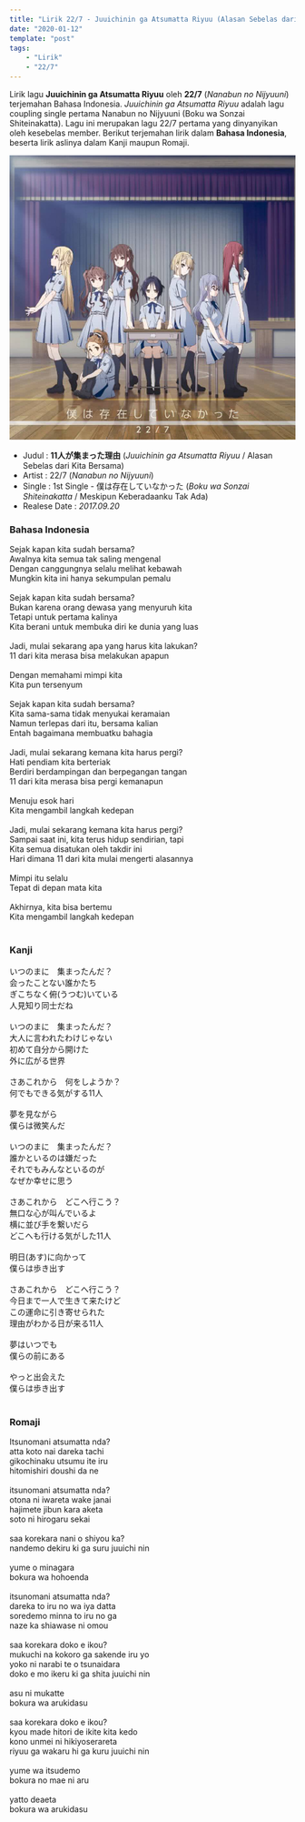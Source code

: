```yaml
---
title: "Lirik 22/7 - Juuichinin ga Atsumatta Riyuu (Alasan Sebelas dari Kita Bersama)"
date: "2020-01-12"
template: "post"
tags:
    - "Lirik"
    - "22/7"
---
```


Lirik lagu **Juuichinin ga Atsumatta Riyuu** oleh **22/7** (*Nanabun no Nijyuuni*) terjemahan Bahasa Indonesia. *Juuichinin ga Atsumatta Riyuu* adalah lagu coupling single pertama Nanabun no Nijyuuni (Boku wa Sonzai Shiteinakatta). Lagu ini merupakan lagu 22/7 pertama yang dinyanyikan oleh kesebelas member. Berikut terjemahan lirik dalam **Bahasa Indonesia**, beserta lirik aslinya dalam Kanji maupun Romaji.

<div class="cdcover">
	<img src="../images/22-7-1st-single-type-a.jpg" alt="22/7 1st Single Limited Edition Type A"/>
</div>

- Judul : **11人が集まった理由** (*Juuichinin ga Atsumatta Riyuu* / Alasan Sebelas dari Kita Bersama)
- Artist : 22/7 (*Nanabun no Nijyuuni*)
- Single : 1st Single - 僕は存在していなかった (*Boku wa Sonzai Shiteinakatta* / Meskipun Keberadaanku Tak Ada)
- Realese Date : *2017.09.20*

### Bahasa Indonesia
Sejak kapan kita sudah bersama?<br>
Awalnya kita semua tak saling mengenal<br>
Dengan canggungnya selalu melihat kebawah<br>
Mungkin kita ini hanya sekumpulan pemalu<br>
<br>
Sejak kapan kita sudah bersama?<br>
Bukan karena orang dewasa yang menyuruh kita<br>
Tetapi untuk pertama kalinya<br>
Kita berani untuk membuka diri ke dunia yang luas<br>
<br>
Jadi, mulai sekarang apa yang harus kita lakukan?<br>
11 dari kita merasa bisa melakukan apapun<br>
<br>
Dengan memahami mimpi kita<br>
Kita pun tersenyum<br>
<br>
Sejak kapan kita sudah bersama?<br>
Kita sama-sama tidak menyukai keramaian<br>
Namun terlepas dari itu, bersama kalian<br>
Entah bagaimana membuatku bahagia<br>
<br>
Jadi, mulai sekarang kemana kita harus pergi?<br>
Hati pendiam kita berteriak<br>
Berdiri berdampingan dan berpegangan tangan<br>
11 dari kita merasa bisa pergi kemanapun<br>
<br>
Menuju esok hari<br>
Kita mengambil langkah kedepan<br>
<br>
Jadi, mulai sekarang kemana kita harus pergi?<br>
Sampai saat ini, kita terus hidup sendirian, tapi<br>
Kita semua disatukan oleh takdir ini<br>
Hari dimana 11 dari kita mulai mengerti alasannya<br>
<br>
Mimpi itu selalu<br>
Tepat di depan mata kita<br>
<br>
Akhirnya, kita bisa bertemu<br>
Kita mengambil langkah kedepan<br>
<br>

### Kanji
いつのまに　集まったんだ？<br>
会ったことない誰かたち<br>
ぎこちなく俯(うつむ)いている<br>
人見知り同士だね<br>
<br>
いつのまに　集まったんだ？<br>
大人に言われたわけじゃない<br>
初めて自分から開けた<br>
外に広がる世界<br>
<br>
さあこれから　何をしようか？<br>
何でもできる気がする11人<br>
<br>
夢を見ながら<br>
僕らは微笑んだ<br>
<br>
いつのまに　集まったんだ？<br>
誰かといるのは嫌だった<br>
それでもみんなといるのが<br>
なぜか幸せに思う<br>
<br>
さあこれから　どこへ行こう？<br>
無口な心が叫んでいるよ<br>
横に並び手を繋いだら<br>
どこへも行ける気がした11人<br>
<br>
明日(あす)に向かって<br>
僕らは歩き出す<br>
<br>
さあこれから　どこへ行こう？<br>
今日まで一人で生きて来たけど<br>
この運命に引き寄せられた<br>
理由がわかる日が来る11人<br>
<br>
夢はいつでも<br>
僕らの前にある<br>
<br>
やっと出会えた<br>
僕らは歩き出す<br>
<br>

### Romaji
Itsunomani atsumatta nda?<br>
atta koto nai dareka tachi<br>
gikochinaku utsumu ite iru<br>
hitomishiri doushi da ne<br>
<br>
itsunomani atsumatta nda?<br>
otona ni iwareta wake janai<br>
hajimete jibun kara aketa<br>
soto ni hirogaru sekai<br>
<br>
saa korekara nani o shiyou ka?<br>
nandemo dekiru ki ga suru juuichi nin<br>
<br>
yume o minagara<br>
bokura wa hohoenda<br>
<br>
itsunomani atsumatta nda?<br>
dareka to iru no wa iya datta<br>
soredemo minna to iru no ga<br>
naze ka shiawase ni omou<br>
<br>
saa korekara doko e ikou?<br>
mukuchi na kokoro ga sakende iru yo<br>
yoko ni narabi te o tsunaidara<br>
doko e mo ikeru ki ga shita juuichi nin<br>
<br>
asu ni mukatte<br>
bokura wa arukidasu<br>
<br>
saa korekara doko e ikou?<br>
kyou made hitori de ikite kita kedo<br>
kono unmei ni hikiyoserareta<br>
riyuu ga wakaru hi ga kuru juuichi nin<br>
<br>
yume wa itsudemo<br>
bokura no mae ni aru<br>
<br>
yatto deaeta<br>
bokura wa arukidasu<br>
<br>
